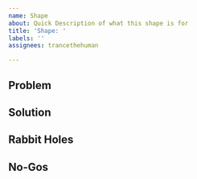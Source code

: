 ```yaml
---
name: Shape
about: Quick Description of what this shape is for
title: 'Shape: '
labels: ''
assignees: trancethehuman

---
```


## Problem


## Solution


## Rabbit Holes


## No-Gos
